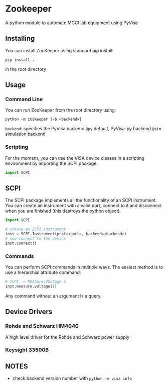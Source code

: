 # Zookeeper
A python module to automate MCCI lab equipment using PyVisa

## Installing
You can install ZooKeeper using standard pip install:

`pip install .`

in the root directory

## Usage
### Command Line
You can run ZooKeeper from the root directory using:

`python -m zookeeper [-b <backend>]`

`backend`:  specifies the PyVisa backend
						`@py` default, PyVisa-py backend
						`@sim` simulation backend

### Scripting
For the moment, you can use the VISA device classes in a scripting environment by importing the SCPI package:

```python
import SCPI
```

## SCPI
The SCPI package implements all the functionality of an SCPI instrument. You can create an instrument with a valid port, connect to it and disconnect when you are finished (this destroys the python object).

```python
import SCPI

# create an SCPI instrument
inst = SCPI.Instrument(prot=<port>, backend=<backend>)
# now connect to the device
inst.connect()
```

### Commands
You can perform SCPI commands in multiple ways. The easiest method is to use a hierarchial attribute command:

```python
# SCPI -> MEASure:VOLTage 1
inst.measure.voltage(1)
```
Any command without an argument is a query.

## Device Drivers
### Rohde and Schwarz HM4040
A high level driver for the Rohde and Schwarz power supply

### Keysight 33500B


## NOTES
- check backend version number with `python -m visa info`
